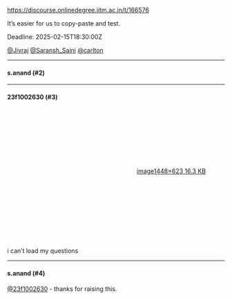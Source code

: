 https://discourse.onlinedegree.iitm.ac.in/t/166576

It’s easier for us to copy-paste and test.</p>
<p>Deadline:  <span class="discourse-local-date" data-date="2025-02-16" data-email-preview="2025-02-15T18:30:00Z UTC" data-timezone="Asia/Calcutta">2025-02-15T18:30:00Z</span></p>
<p><a class="mention" href="/u/jivraj">@Jivraj</a> <a class="mention" href="/u/saransh_saini">@Saransh_Saini</a> <a class="mention" href="/u/carlton">@carlton</a></p><hr>

<h4>s.anand (#2)</h4>
<hr>

<h4>23f1002630 (#3)</h4>
<p><div class="lightbox-wrapper"><a class="lightbox" data-download-href="/uploads/short-url/5ClPoSUu6WI9tx3XEnXSPzDCAQS.png?dl=1" href="https://europe1.discourse-cdn.com/flex013/uploads/iitm/original/3X/2/7/2760b6a798c8d242c17b057acd6cf686ab1bc2fe.png" rel="noopener nofollow ugc" title="image"><div class="meta"><svg aria-hidden="true" class="fa d-icon d-icon-far-image svg-icon"><use href="#far-image"></use></svg><span class="filename">image</span><span class="informations">1448×623 16.3 KB</span><svg aria-hidden="true" class="fa d-icon d-icon-discourse-expand svg-icon"><use href="#discourse-expand"></use></svg></div></a></div><br/>
i can’t load my questions</p><hr>

<h4>s.anand (#4)</h4>
<p><a class="mention" href="/u/23f1002630">@23f1002630</a> - thanks for raising this.